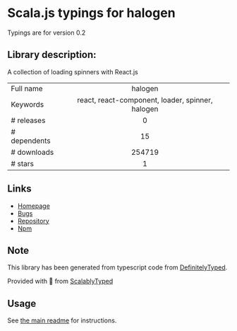 
# Scala.js typings for halogen

Typings are for version 0.2

## Library description:
A collection of loading spinners with React.js

|                    |                 |
| ------------------ | :-------------: |
| Full name          | halogen |
| Keywords           | react, react-component, loader, spinner, halogen |
| # releases         | 0 |
| # dependents       | 15 |
| # downloads        | 254719 |
| # stars            | 1 |

## Links
- [Homepage](https://github.com/yuanyan/halogen#readme)
- [Bugs](https://github.com/yuanyan/halogen/issues)
- [Repository](https://github.com/yuanyan/halogen)
- [Npm](https://www.npmjs.com/package/halogen)
    


## Note
This library has been generated from typescript code from [DefinitelyTyped](https://definitelytyped.org).

Provided with :purple_heart: from [ScalablyTyped](https://github.com/oyvindberg/ScalablyTyped)

## Usage
See [the main readme](../../readme.md) for instructions.



